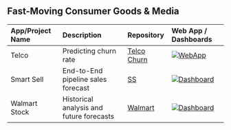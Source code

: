 ## Fast-Moving Consumer Goods & Media                                                                                              

| **App/Project Name** | **Description** | **Repository** | **Web App / Dashboards** |
| :--- | :--- | :--- | :--- |
| Telco | Predicting churn rate | [Telco Churn](https://github.com/temidataspot/telco-churn) | [![WebApp](https://img.shields.io/badge/Web%20App-Streamlit-5c0001)](https://churndata.streamlit.app/) |
| Smart Sell | End-to-End pipeline sales forecast | [SS](https://github.com/temidataspot/project-smartsell) | [![Dashboard](https://img.shields.io/badge/Dashboard-PowerBI-004753)](https://app.powerbi.com/view?r=eyJrIjoiMDRlZTZiMTgtNzczOS00MWVjLWFhNmUtMDQ3ODdmZWU3MTIzIiwidCI6IjVhYjI0MzA0LWY3NWItNDlkZS04Y2RkLTAyZGMyOGNkNDU5YiJ9) |
| Walmart Stock | Historical analysis and future forecasts | [Walmart](https://github.com/temidataspot/walmart) | [![Dashboard](https://img.shields.io/badge/Dashboard-PowerBI-374649)](https://app.powerbi.com/view?r=eyJrIjoiMmNlNjdkZjQtYTJkNC00MWVmLWEwNjktZGFlM2I4NWQ5MTk2IiwidCI6IjVhYjI0MzA0LWY3NWItNDlkZS04Y2RkLTAyZGMyOGNkNDU5YiJ9) |



